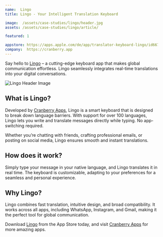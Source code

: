 ```yaml
---
name:  Lingo
title: Lingo - Your Intelligent Translation Keyboard

image:  /assets/case-studies/lingo/header.jpg
assets: /assets/case-studies/lingo/article/

featured: 1

appstore: https://apps.apple.com/de/app/translator-keyboard-lingo/id6670622037?l=en-GB
company:  https://cranberry.app
---
```


Say hello to [Lingo]({{page.appstore}}) – a cutting-edge keyboard app that makes global communication effortless. Lingo seamlessly integrates real-time translations into your digital conversations.

![Lingo Header Image]({{page.image}})

## What is Lingo?

Developed by [Cranberry Apps]({{page.company}}), Lingo is a smart keyboard that is designed to break down language barriers. With support for over 100 languages, Lingo lets you write and translate messages directly while typing. No app-switching required.

Whether you’re chatting with friends, crafting professional emails, or posting on social media, Lingo ensures smooth and instant translations.

## How does it work?

Simply type your message in your native language, and Lingo translates it in real time. The keyboard is customizable, adapting to your preferences for a seamless and personal experience.

## Why Lingo?

Lingo combines fast translation, intuitive design, and broad compatibility. It works across all apps, including WhatsApp, Instagram, and Gmail, making it the perfect tool for global communication.

Download [Lingo]({{page.appstore}}) from the App Store today, and visit [Cranberry Apps]({{page.company}}) for more amazing apps.
